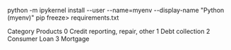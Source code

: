 python -m ipykernel install --user --name=myenv --display-name "Python (myenv)"
 pip freeze> requirements.txt

Category	Products
0	Credit reporting, repair, other
1	Debt collection
2	Consumer Loan
3	Mortgage
